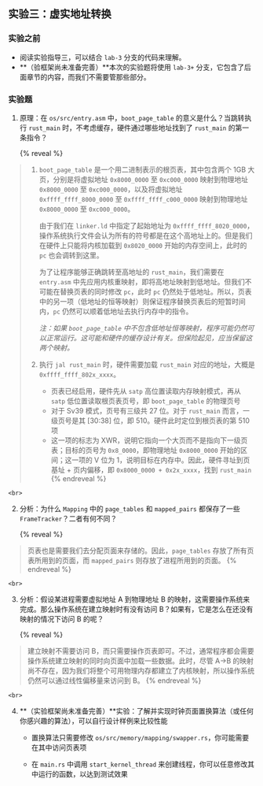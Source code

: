 ## 实验三：虚实地址转换

### 实验之前

- 阅读实验指导三，可以结合 `lab-3` 分支的代码来理解。
- **（验框架尚未准备完善）**本次的实验题将使用 `lab-3+` 分支，它包含了后面章节的内容，而我们不需要管那些部分。

### 实验题

1.  原理：在 `os/src/entry.asm` 中，`boot_page_table` 的意义是什么？当跳转执行 `rust_main` 时，不考虑缓存，硬件通过哪些地址找到了 `rust_main` 的第一条指令？

    {% reveal %}
> 1.  `boot_page_table` 是一个用二进制表示的根页表，其中包含两个 1GB 大页，分别是将虚拟地址 `0x8000_0000` 至 `0xc000_0000` 映射到物理地址 `0x8000_0000` 至 `0xc000_0000`，以及将虚拟地址 `0xffff_ffff_8000_0000` 至 `0xffff_ffff_c000_0000` 映射到物理地址 `0x8000_0000` 至 `0xc000_0000`。
>
>     由于我们在 `linker.ld` 中指定了起始地址为 `0xffff_ffff_8020_0000`，操作系统执行文件会认为所有的符号都是在这个高地址上的。但是我们在硬件上只能将内核加载到 `0x8020_0000` 开始的内存空间上，此时的 `pc` 也会调转到这里。
>
>     为了让程序能够正确跳转至高地址的 `rust_main`，我们需要在 `entry.asm` 中先应用内核重映射，即将高地址映射到低地址。但我们不可能在替换页表的同时修改 `pc`，此时 `pc` 仍然处于低地址。所以，页表中的另一项（低地址的恒等映射）则保证程序替换页表后的短暂时间内，`pc` 仍然可以顺着低地址去执行内存中的指令。
>
>     *注：如果 `boot_page_table` 中不包含低地址恒等映射，程序可能仍然可以正常运行。这可能和硬件的缓存设计有关。但保险起见，应当保留这两个映射。*
>
> 2.  执行 `jal rust_main` 时，硬件需要加载 `rust_main` 对应的地址，大概是 `0xffff_ffff_802x_xxxx`。
>     - 页表已经启用，硬件先从 `satp` 高位置读取内存映射模式，再从 `satp` 低位置读取根页表页号，即 `boot_page_table` 的物理页号
>     - 对于 Sv39 模式，页号有三级共 27 位。对于 `rust_main` 而言，一级页号是其 [30:38] 位，即 510。硬件此时定位到根页表的第 510 项
>     - 这一项的标志为 XWR，说明它指向一个大页而不是指向下一级页表；目标的页号为 `0x8_0000`，即物理地址 `0x8000_0000` 开始的区间；这一项的 V 位为 1，说明目标在内存中。因此，硬件寻址到页基址 + 页内偏移，即 `0x8000_0000 + 0x2x_xxxx`，找到 `rust_main`
    {% endreveal %}

    <br>
2.  分析：为什么 `Mapping` 中的 `page_tables` 和 `mapped_pairs` 都保存了一些 `FrameTracker`？二者有何不同？

    {% reveal %}
> 页表也是需要我们去分配页面来存储的。因此，`page_tables` 存放了所有页表所用到的页面，而 `mapped_pairs` 则存放了进程所用到的页面。 
    {% endreveal %}

    <br>
3.  分析：假设某进程需要虚拟地址 A 到物理地址 B 的映射，这需要操作系统来完成。那么操作系统在建立映射时有没有访问 B？如果有，它是怎么在还没有映射的情况下访问 B 的呢？

    {% reveal %}
> 建立映射不需要访问 B，而只需要操作页表即可。不过，通常程序都会需要操作系统建立映射的同时向页面中加载一些数据。此时，尽管 A→B 的映射尚不存在，因为我们将整个可用物理内存都建立了内核映射，所以操作系统仍然可以通过线性偏移量来访问到 B。
    {% endreveal %}

    <br>
4.  **（实验框架尚未准备完善）**实验：了解并实现时钟页面置换算法（或任何你感兴趣的算法），可以自行设计样例来比较性能

    - 置换算法只需要修改 `os/src/memory/mapping/swapper.rs`，你可能需要在其中访问页表项

    - 在 `main.rs` 中调用 `start_kernel_thread` 来创建线程，你可以任意修改其中运行的函数，以达到测试效果
